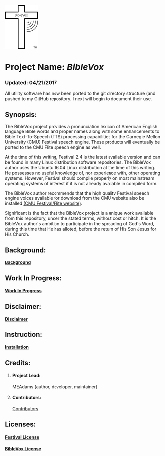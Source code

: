 ![alt text](BibleVoxLogo.png "Logo and Trademark of the BibleVox project")

# Project Name: _BibleVox_

### Updated: 04/21/2017
All utility software has now been ported to the git directory structure (and pushed to my GitHub repository. I next will begin to document their use.

## Synopsis:
The BibleVox project provides a pronunciation lexicon of American English language Bible words and proper names along with some enhancements to Bible Text-To-Speech (TTS) processing capabilities for the Carnegie Mellon University (CMU) Festival speech engine. These products will eventually be ported to the CMU Flite speech engine as well.

At the time of this writing, Festival 2.4 is the latest available version and can be found in many Linux distribution software repositories. The BibleVox author uses the Ubuntu 16.04 Linux distribution at the time of this writing. He possesses no useful knowledge of, nor experience with, other operating systems. However, Festival should compile properly on most mainstream operating systems of interest if it is not already available in compiled form.

The BibleVox author recommends that the high quality Festival speech engine voices available for download from the CMU website also be installed [(CMU Festival/Flite website)](http://www.festvox.org/).

Significant is the fact that the BibleVox project is a unique work available from this repository, under the stated terms, without cost or hitch. It is the BibleVox author's ambition to participate in the spreading of God's Word, during this time that He has alloted, before the return of His Son Jesus for His Church.

## Background:
#### [Background](background.md)

## Work In Progress:
#### [Work In Progress](workinprogress.md)

## Disclaimer:
#### [Disclaimer](disclaimer.md)

## Instruction:
#### [Installation](installation.md)

## Credits:
1. #### Project Lead:
   MEAdams (author, developer, maintainer)

2. #### Contributors:
   [Contributors](./contributors.md)

## Licenses:

#### [Festival License](./COPYING)

#### [BibleVox License](./LICENSE)
